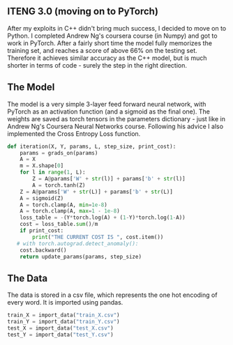 ## ITENG 3.0 (moving on to PyTorch)

After my exploits in C++ didn't bring much success, I decided to move on to Python.
I completed Andrew Ng's coursera course (in Numpy) and got to work in PyTorch.
After a fairly short time the model fully memorizes the training set, and reaches a score of above 66% on the testing set.
Therefore it achieves similar accuracy as the C++ model, but is much shorter in terms of code - surely the step in the right direction.

## The Model

The model is a very simple 3-layer feed forward neural network, with PyTorch as an activation function (and a sigmoid as the final one). The weights are saved as torch tensors in the parameters dictionary - just like in Andrew Ng's Coursera Neural Networks course. Following his advice I also implemented the Cross Entropy Loss function.

```python
def iteration(X, Y, params, L, step_size, print_cost):
    params = grads_on(params)
    A = X
    m = X.shape[0]
    for l in range(1, L):
        Z = A@params['W' + str(l)] + params['b' + str(l)]
        A = torch.tanh(Z)
    Z = A@params['W' + str(L)] + params['b' + str(L)]
    A = sigmoid(Z)
    A = torch.clamp(A, min=1e-8)
    A = torch.clamp(A, max=1 - 1e-8)
    loss_table = -(Y*torch.log(A) + (1-Y)*torch.log(1-A))
    cost = loss_table.sum()/m
    if print_cost:
        print("THE CURRENT COST IS ", cost.item())
   # with torch.autograd.detect_anomaly():
    cost.backward()
    return update_params(params, step_size)
```

## The Data
The data is stored in a csv file, which represents the one hot encoding of every word. It is imported using pandas.
```python
train_X = import_data("train_X.csv")
train_Y = import_data("train_Y.csv")
test_X = import_data("test_X.csv")
test_Y = import_data("test_Y.csv")
```
